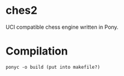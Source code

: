 # ches2

UCI compatible chess engine written in Pony.

# Compilation

```
ponyc -o build (put into makefile?)
```